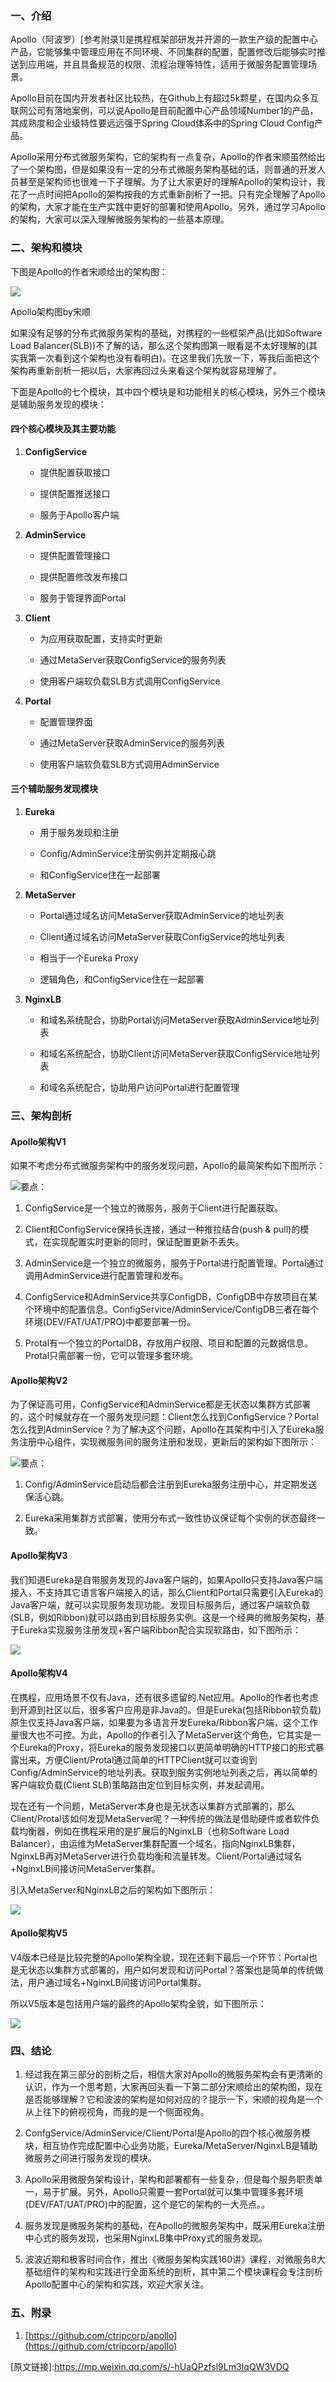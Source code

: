 ### 一、介绍

Apollo（阿波罗）\[参考附录1\]是携程框架部研发并开源的一款生产级的配置中心产品，它能够集中管理应用在不同环境、不同集群的配置，配置修改后能够实时推送到应用端，并且具备规范的权限、流程治理等特性，适用于微服务配置管理场景。

Apollo目前在国内开发者社区比较热，在Github上有超过5k颗星，在国内众多互联网公司有落地案例，可以说Apollo是目前配置中心产品领域Number1的产品，其成熟度和企业级特性要远远强于Spring Cloud体系中的Spring Cloud Config产品。

Apollo采用分布式微服务架构，它的架构有一点复杂，Apollo的作者宋顺虽然给出了一个架构图，但是如果没有一定的分布式微服务架构基础的话，则普通的开发人员甚至是架构师也很难一下子理解。为了让大家更好的理解Apollo的架构设计，我花了一点时间把Apollo的架构按我的方式重新剖析了一把。只有完全理解了Apollo的架构，大家才能在生产实践中更好的部署和使用Apollo。另外，通过学习Apollo的架构，大家可以深入理解微服务架构的一些基本原理。

### 二、架构和模块

下图是Apollo的作者宋顺给出的架构图：

![](https://mmbiz.qpic.cn/mmbiz_png/ELH62gpbFmGdnIjxDT7AOQyZgl2KQnz6LCwSGeZjrh5DlMd0MMxVIepCFQKdE6vfJWbZOKiaHqEcmia1nJia2o7Vg/640?wx_fmt=png&wxfrom=5&wx_lazy=1&wx_co=1)

Apollo架构图by宋顺

如果没有足够的分布式微服务架构的基础，对携程的一些框架产品\(比如Software Load Balancer\(SLB\)\)不了解的话，那么这个架构图第一眼看是不太好理解的\(其实我第一次看到这个架构也没有看明白\)。在这里我们先放一下，等我后面把这个架构再重新剖析一把以后，大家再回过头来看这个架构就容易理解了。

下面是Apollo的七个模块，其中四个模块是和功能相关的核心模块，另外三个模块是辅助服务发现的模块：

#### 四个核心模块及其主要功能

1. **ConfigService**

   * 提供配置获取接口

   * 提供配置推送接口

   * 服务于Apollo客户端

2. **AdminService**

   * 提供配置管理接口

   * 提供配置修改发布接口

   * 服务于管理界面Portal

3. **Client**

   * 为应用获取配置，支持实时更新

   * 通过MetaServer获取ConfigService的服务列表

   * 使用客户端软负载SLB方式调用ConfigService

4. **Portal**

   * 配置管理界面

   * 通过MetaServer获取AdminService的服务列表

   * 使用客户端软负载SLB方式调用AdminService

#### 三个辅助服务发现模块

1. **Eureka**

    - 用于服务发现和注册

    - Config/AdminService注册实例并定期报心跳

    - 和ConfigService住在一起部署

2. **MetaServer**

    - Portal通过域名访问MetaServer获取AdminService的地址列表

    - Client通过域名访问MetaServer获取ConfigService的地址列表

    - 相当于一个Eureka Proxy

    - 逻辑角色，和ConfigService住在一起部署

3. **NginxLB**

    - 和域名系统配合，协助Portal访问MetaServer获取AdminService地址列表

    - 和域名系统配合，协助Client访问MetaServer获取ConfigService地址列表

    - 和域名系统配合，协助用户访问Portal进行配置管理

### 三、架构剖析

#### Apollo架构V1

如果不考虑分布式微服务架构中的服务发现问题，Apollo的最简架构如下图所示：

![](https://mmbiz.qpic.cn/mmbiz_png/ELH62gpbFmGdnIjxDT7AOQyZgl2KQnz6SNgVAvt0zKibxC0IqAQxvjkMibc0k8ibk1fZ0d7UGLSf96ibupPJ2jueOg/640?wx_fmt=png&wxfrom=5&wx_lazy=1&wx_co=1)要点：

1. ConfigService是一个独立的微服务，服务于Client进行配置获取。

2. Client和ConfigService保持长连接，通过一种推拉结合\(push & pull\)的模式，在实现配置实时更新的同时，保证配置更新不丢失。

3. AdminService是一个独立的微服务，服务于Portal进行配置管理。Portal通过调用AdminService进行配置管理和发布。

4. ConfigService和AdminService共享ConfigDB，ConfigDB中存放项目在某个环境中的配置信息。ConfigService/AdminService/ConfigDB三者在每个环境\(DEV/FAT/UAT/PRO\)中都要部署一份。

5. Protal有一个独立的PortalDB，存放用户权限、项目和配置的元数据信息。Protal只需部署一份，它可以管理多套环境。

#### Apollo架构V2

为了保证高可用，ConfigService和AdminService都是无状态以集群方式部署的，这个时候就存在一个服务发现问题：Client怎么找到ConfigService？Portal怎么找到AdminService？为了解决这个问题，Apollo在其架构中引入了Eureka服务注册中心组件，实现微服务间的服务注册和发现，更新后的架构如下图所示：

![](https://mmbiz.qpic.cn/mmbiz_png/ELH62gpbFmGdnIjxDT7AOQyZgl2KQnz6ZlJ302ppv4uFSD2yOEvegiakoU9jxpDiaJpibDeQDkTDm0zW894avicdzQ/640?wx_fmt=png&wxfrom=5&wx_lazy=1&wx_co=1)要点：

1. Config/AdminService启动后都会注册到Eureka服务注册中心，并定期发送保活心跳。

2. Eureka采用集群方式部署，使用分布式一致性协议保证每个实例的状态最终一致。

#### Apollo架构V3

我们知道Eureka是自带服务发现的Java客户端的，如果Apollo只支持Java客户端接入，不支持其它语言客户端接入的话，那么Client和Portal只需要引入Eureka的Java客户端，就可以实现服务发现功能。发现目标服务后，通过客户端软负载\(SLB，例如Ribbon\)就可以路由到目标服务实例。这是一个经典的微服务架构，基于Eureka实现服务注册发现+客户端Ribbon配合实现软路由，如下图所示：

![](https://mmbiz.qpic.cn/mmbiz_png/ELH62gpbFmGdnIjxDT7AOQyZgl2KQnz6j1ibjBNnvSya8bibOKXiaulSwhDtp3r8cFyYGicnfIBia7OUhdbkiahcUByA/640?wx_fmt=png&wxfrom=5&wx_lazy=1&wx_co=1)

#### Apollo架构V4

在携程，应用场景不仅有Java，还有很多遗留的.Net应用。Apollo的作者也考虑到开源到社区以后，很多客户应用是非Java的。但是Eureka\(包括Ribbon软负载\)原生仅支持Java客户端，如果要为多语言开发Eureka/Ribbon客户端，这个工作量很大也不可控。为此，Apollo的作者引入了MetaServer这个角色，它其实是一个Eureka的Proxy，将Eureka的服务发现接口以更简单明确的HTTP接口的形式暴露出来，方便Client/Protal通过简单的HTTPClient就可以查询到Config/AdminService的地址列表。获取到服务实例地址列表之后，再以简单的客户端软负载\(Client SLB\)策略路由定位到目标实例，并发起调用。

现在还有一个问题，MetaServer本身也是无状态以集群方式部署的，那么Client/Protal该如何发现MetaServer呢？一种传统的做法是借助硬件或者软件负载均衡器，例如在携程采用的是扩展后的NginxLB（也称Software Load Balancer），由运维为MetaServer集群配置一个域名，指向NginxLB集群，NginxLB再对MetaServer进行负载均衡和流量转发。Client/Portal通过域名+NginxLB间接访问MetaServer集群。

引入MetaServer和NginxLB之后的架构如下图所示：

![](https://mmbiz.qpic.cn/mmbiz_png/ELH62gpbFmGdnIjxDT7AOQyZgl2KQnz6LiaNQTIvkd1TjJHtqLasO6AvXRb6K8s5wLO6J2NZAsTV9w0GtS2OLdg/640?wx_fmt=png&wxfrom=5&wx_lazy=1&wx_co=1)

#### Apollo架构V5

V4版本已经是比较完整的Apollo架构全貌，现在还剩下最后一个环节：Portal也是无状态以集群方式部署的，用户如何发现和访问Portal？答案也是简单的传统做法，用户通过域名+NginxLB间接访问Portal集群。

所以V5版本是包括用户端的最终的Apollo架构全貌，如下图所示：

![](https://mmbiz.qpic.cn/mmbiz_png/ELH62gpbFmGdnIjxDT7AOQyZgl2KQnz68zZFSDpHfa80ppne7gbP4ROOLJSuZT7E2uEdf1OTR9zthLNFkIZSLQ/640?wx_fmt=png&wxfrom=5&wx_lazy=1&wx_co=1)

### 四、结论

1. 经过我在第三部分的剖析之后，相信大家对Apollo的微服务架构会有更清晰的认识，作为一个思考题，大家再回头看一下第二部分宋顺给出的架构图，现在是否能够理解？它和波波的架构是如何对应的？提示一下，宋顺的视角是一个从上往下的俯视视角，而我的是一个侧面视角。

2. ConfgService/AdminService/Client/Portal是Apollo的四个核心微服务模块，相互协作完成配置中心业务功能，Eureka/MetaServer/NginxLB是辅助微服务之间进行服务发现的模块。

3. Apollo采用微服务架构设计，架构和部署都有一些复杂，但是每个服务职责单一，易于扩展。另外，Apollo只需要一套Portal就可以集中管理多套环境\(DEV/FAT/UAT/PRO\)中的配置，这个是它的架构的一大亮点。。

4. 服务发现是微服务架构的基础，在Apollo的微服务架构中，既采用Eureka注册中心式的服务发现，也采用NginxLB集中Proxy式的服务发现。

5. 波波近期和极客时间合作，推出《微服务架构实践160讲》课程，对微服务8大基础组件的架构和实践进行全面系统的剖析，其中第二个模块课程会专注剖析Apollo配置中心的架构和实践，欢迎大家关注。

### 五、附录

1. [https://github.com/ctripcorp/apollo](https://github.com/ctripcorp/apollo)

\[原文链接\]:https://mp.weixin.qq.com/s/-hUaQPzfsl9Lm3IqQW3VDQ

